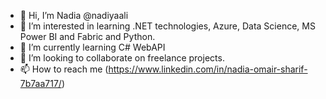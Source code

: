 - 👋 Hi, I’m Nadia @nadiyaali
- 👀 I’m interested in learning .NET technologies, Azure, Data Science, MS Power BI and Fabric and Python.
- 🌱 I’m currently learning C# WebAPI
- 💞️ I’m looking to collaborate on freelance projects.
- 📫 How to reach me (https://www.linkedin.com/in/nadia-omair-sharif-7b7aa717/)

